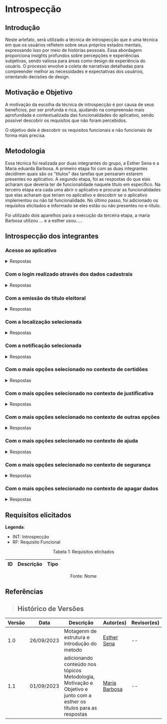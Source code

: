# Introspecção

## Introdução

Neste artefato, será utilizado a técnica de introspecção que é uma técnica em que os usuários refletem sobre seus próprios estados mentais, expressando isso por meio de histórias pessoais. Essa abordagem proporciona insights profundos sobre percepções e experiências subjetivas, sendo valiosa para áreas como design de experiência do usuário. O processo envolve a coleta de narrativas detalhadas para compreender melhor as necessidades e expectativas dos usuários, orientando decisões de design.

## Motivação e Objetivo
A motivação da escolha da técnica de introspecção é por causa de seus benefícios, por ser profunda e rica, ajudando na compreensão mais aprofundada e contextualizada das funcionalidades do aplicativo, sendo possível descobrir os requisitos que não foram percebidos.

O objetivo dele é descobrir os requisitos funcionais e não funcionais de forma mais precisa.

## Metodologia

Essa técnica foi realizada por duas integrantes do grupo, a Esther Sena e a Maria eduarda Barbosa. A primeiro etapa foi com as duas integrantes decidirem quais são os "títulos" das tarefas que pensaram estarem presentes no aplicativo. A segundo etapa, foi as respostas do que elas acharam que deveria ter de funcionalidade naquele título em específico. Na terceiro etapa era cada uma abrir o aplicativo e procurar as funcionalidades que elas acharam que teriam no aplicativo e descobrir se o aplicativo implementou ou não tal funcionalidade. No último passo, foi adicionado os requisitos elicitados e informado se eles estão ou não presentes no e-título. 

Foi utilizado dois aparelhos para a execução da terceira etapa, a maria Barbosa utilizou ... e a esther usou.....


<p style=" text-align: justify">

</p>

## Introspecção dos integrantes

### Acesso ao aplicativo

<details>
   
   <p> Tabela 1 - respostas do acesso ao aplicativo </p> 
   <summary>Respostas</summary>
   <table>
      <thead>
         <tr>
            <th>Respostas</th>
            <th>Participantes</th>
         </tr>
      </thead>
      <tbody>
           <tr>
            <td>
               Ao ter acesso ao aplicativo.
               
- Deve ser possível realizar cadastro com CPF, nome da mãe, nome do pai e senha.
- Deve ser possível realizar login com CPF/Titulo e senha.
- Deve ser possível o usuário cadastrar sua biometria. <br>
            </td>
            <td>Esther Sena</td>
         </tr>
         <tr>
            <td>
               1. O primeiro acesso do usuário no aplicativo deve ser o cadastro, com o uso de dados pessoais como senha, endereço, CPF e RG. <br>
               3. Deve ser possível o usuário cadastrar sua biometria durante o processo de cadastro. <br> 
               2. O usuário deve conseguir fazer o login preenchendo os campos de entrada como senha e CPF para acessar o aplicativo caso já tenha se cadastrado. <br> 
            </td>
            <td>Maria Eduarda Barbosa</td>
         </tr>
         </tr>
      </tbody>
   </table>
   <div style="text-align: center">
      <p> Fonte: Autoria própria, 2023.</p>
   </div>
</details>
<p style=" text-align: justify">
</p>

### Com o login realizado através dos dados cadastrais
<details>
   
   <p> Tabela 2 - respostas do com o login realizado através dos dados cadastrais </p> 
   <summary>Respostas</summary>
   <table>
      <thead>
         <tr>
            <th>Respostas</th>
            <th>Participantes</th>
         </tr>
      </thead>
      <tbody>
           <tr>
            <td>
                Ao fazer login .
               
- Devem ser apresentados os dados do titular.
- Deve ser apresentado uma opção para ir ao site.
- Deve ser apresentado uma opção para ir a noticias de fato ou fake.
- Deve ser apresentado um botão para realizar a consulta do local de votação.
- Deve ser apresentado um botão para mostrar notificações.
- Deve ser apresentado um botão para mostrar mais opções. <br>
            </td>
            <td>Esther Sena</td>
         </tr>
         <tr>
            <td>
               1. Deve ser possível o usuário vizualizar a localização da votação. <br>
               2. Deve ser possível o usuário vizualizar seu documento do título eleiroral. <br> 
               3. O usuário deve conseguir visualizar as notificações do aplicativo, que alertam sobre datas ou informações importantes. <br>
               4. O aplicativo deve possuir um forúm para a retirada de dúvidas dos usuários. <br>
               5. O usuário deve conseguir fazer alterações em seus dados cadastrais. <br>
               6. O aplicativo deve ter a opção de sair/logoff disponível para o usuário. <br>
            </td>
            <td>Maria Eduarda Barbosa</td>
         </tr>
         </tr>
      </tbody>
   </table>
   <div style="text-align: center">
      <p> Fonte: Autoria própria, 2023.</p>
   </div>
</details>
<p style=" text-align: justify">
</p>

### Com a emissão do título eleitoral
<details>
   <p> Tabela 3 - respostas do com a emissão do título eleitoral </p> 
   <summary>Respostas</summary>
   <table>
      <thead>
         <tr>
            <th>Respostas</th>
            <th>Participantes</th>
         </tr>
      </thead>
      <tbody>
           <tr>
            <td>
              Com a emissão do titulo.
               
- Deve ter Dados Pessoais.
- Deve ter Número do Título Eleitoral.
- Deve ter Zona Eleitoral e Seção.
- Deve ter Local de Votação.
- Deve ter Documentação Necessária.
- Deve ter Instruções de Votação.
- Deve ter Acesso ao e-Título.
- Deve ter Canais de Atendimento.
- Deve ter Importância do Voto. <br>
            </td>
            <td>Esther Sena</td>
         </tr>
         <tr>
            <td>
               1. Deve ser possível o usuário realizar o download do documento título eleitoral no aplicativo. <br>
               2. Deve ser possível o usuário escolher o formato do arquivo, como pdf ou doc, a ser baixado do aplicativo. <br> 
               3. O usuário deve conseguir visualizar no aplicativo todos os dados presentes em um documento de título eleitoral. <br>
               4. O aplicativo deve permitir que os usuários alterem a foto do documento do título eleitoral. <br>
            </td>
            <td>Maria Eduarda Barbosa</td>
         </tr>
         </tr>
      </tbody>
   </table>
   <div style="text-align: center">
      <p> Fonte: Autoria própria, 2023.</p>
   </div>
</details>
<p style=" text-align: justify">
</p>

### Com a localização selecionada
<details>
<p> Tabela 4 - respostas do com a localização selecionada </p> 
   <summary>Respostas</summary>
   <table>
      <thead>
         <tr>
            <th>Respostas</th>
            <th>Participantes</th>
         </tr>
      </thead>
      <tbody>
           <tr>
            <td>
              Com a localização selecionada.
               
- Deve ter Endereço Completo.
- Deve ter Número da Seção Eleitoral.
- Deve ter Mapa.
- Deve ter Zona Eleitoral.
- Deve ter Verificação de Dados. <br>
            </td>
            <td>Esther Sena</td>
         </tr>
         <tr>
            <td>
               1. Deve ser possível o usuário vizualizar o endereço da localização do local para a votação no aplicativo. <br>
               2. Deve ser possível o usuário visualizar as rotas de sua localização atual até o seu local de votação pelo aplicativo. <br> 
               3. O usuário deve conseguir escolher o local de partida. <br>
               4. O aplicativo deve permitir que o usuário altere o local de partida.<br>
            </td>
            <td>Maria Eduarda Barbosa</td>
         </tr>
         </tr>
      </tbody>
   </table>
   <div style="text-align: center">
      <p> Fonte: Autoria própria, 2023.</p>
   </div>
</details>
<p style=" text-align: justify">
</p>

### Com a notificação selecionada
<details>
<p> Tabela 5 - respostas do com a notificação selecionada </p> 
   <summary>Respostas</summary>
   <table>
      <thead>
         <tr>
            <th>Respostas</th>
            <th>Participantes</th>
         </tr>
      </thead>
      <tbody>
           <tr>
            <td>
              Com a notificação selecionada.
            
- Deve ter Notificação de Atualizações Eleitorais.
- Deve ter Lembretes de Votação.
- Deve ter Mudanças no Local de Votação.
- Deve ter Documentação Necessária.
- Deve ter Informações sobre Candidatos.
- Deve ter Comunicados Oficiais.<br>
            </td>
            <td>Esther Sena</td>
         </tr>
         <tr>
            <td>
               1. Deve ser possível o usuário vizualizar o endereço da localização do local para a votação no aplicativo. <br>
               2. Deve ser possível o usuário visualizar as rotas de sua localização atual até o seu local de votação pelo aplicativo. <br> 
               3. O usuário deve conseguir escolher o local de partida. <br>
               4. O aplicativo deve permitir que o usuário altere o local de partida.<br>
            </td>
            <td>Maria Eduarda Barbosa</td>
         </tr>
         </tr>
      </tbody>
   </table>
   <div style="text-align: center">
      <p> Fonte: Autoria própria, 2023.</p>
   </div>
</details>
<p style=" text-align: justify">
</p>

### Com o mais opções selecionado no contexto de certidões
<details>
   <summary>Respostas</summary>
   <table>
      <thead>
         <tr>
            <th>Respostas</th>
            <th>Participantes</th>
         </tr>
      </thead>
      <tbody>
           <tr>
            <td> No contexto de certidões
            
- Devem ser mostrado um botão para selecionar Quitação Eleitoral.
- Devem ser mostrado um botão para selecionar Nada Consta criminal Eleitoral.
- Devem ser mostrado um botão para selecionar Declaração de Trabalho Eleitoral.<br>
   </td>
            <td>Esther Sena</td>
         </tr>
         <tr>
            <td>1. digite aqui </td>
            <td>Maria Eduarda Barbosa</td>
         </tr>
         </tr>
      </tbody>
   </table>
   <div style="text-align: center">
      <p> Tabela 1: Respostas pergunta 1 (Fonte: Autor, 2023).</p>
   </div>
</details>
<p style=" text-align: justify">
</p>

### Com o mais opções selecionado no contexto de justificativa
<details>
   <summary>Respostas</summary>
   <table>
      <thead>
         <tr>
            <th>Respostas</th>
            <th>Participantes</th>
         </tr>
      </thead>
      <tbody>
           <tr>
            <td>No contexto de justificativa.   
               
- Devem ser mostrado um botão para selecionar Justificativa de Ausência.
- Devem ser mostrado um botão para selecionar Justificativa presencial. <br>
</td>
            <td>Esther Sena</td>
         </tr>
         <tr>
            <td>1. digite aqui </td>
            <td>Maria Eduarda Barbosa</td>
         </tr>
         </tr>
      </tbody>
   </table>
   <div style="text-align: center">
      <p> Tabela 1: Respostas pergunta 1 (Fonte: Autor, 2023).</p>
   </div>
</details>
<p style=" text-align: justify">
</p>

### Com o mais opções selecionado no contexto de outras opções
<details>
   <summary>Respostas</summary>
   <table>
      <thead>
         <tr>
            <th>Respostas</th>
            <th>Participantes</th>
         </tr>
      </thead>
      <tbody>
           <tr>
            <td> No contexto de outras opções.   
               
- Devem ser mostrado um botão para selecionar Imprimir Titulo Eleitoral.
- Devem ser mostrado um botão para selecionar Debitos eleitorais.
- Devem ser mostrado um botão para selecionar Autenticidade de documentos. <br>
  </td>
            <td>Esther Sena</td>
         </tr>
         <tr>
            <td>1. digite aqui </td>
            <td>Maria Eduarda Barbosa</td>
         </tr>
         </tr>
      </tbody>
   </table>
   <div style="text-align: center">
      <p> Tabela 1: Respostas pergunta 1 (Fonte: Autor, 2023).</p>
   </div>
</details>
<p style=" text-align: justify">
</p>

### Com o mais opções selecionado no contexto de ajuda
<details>
   <summary>Respostas</summary>
   <table>
      <thead>
         <tr>
            <th>Respostas</th>
            <th>Participantes</th>
         </tr>
      </thead>
      <tbody>
           <tr>
            <td>No contexto de ajuda.   
               
- Devem ser mostrado um botão para selecionar Perguntas e Respostas.
- Devem ser mostrado um botão para selecionar Tutorial QR Code.
- Devem ser mostrado um botão para selecionar Sobre e-Titulo.
- Devem ser mostrado um botão para selecionar Termos de Uso. <br>
</td>
            <td>Esther Sena</td>
         </tr>
         <tr>
            <td>1. digite aqui </td>
            <td>Maria Eduarda Barbosa</td>
         </tr>
         </tr>
      </tbody>
   </table>
   <div style="text-align: center">
      <p> Tabela 1: Respostas pergunta 1 (Fonte: Autor, 2023).</p>
   </div>
</details>
<p style=" text-align: justify">
</p>

### Com o mais opções selecionado no contexto de segurança
<details>
   <summary>Respostas</summary>
   <table>
      <thead>
         <tr>
            <th>Respostas</th>
            <th>Participantes</th>
         </tr>
      </thead>
      <tbody>
           <tr>
            <td>No contexto de segurança.   
               
- Devem ser mostrado um botão para selecionar Trocar de Senha.
- Devem ser mostrado um botão para selecionar Desbloquear com Biometría Digital.
- Devem ser mostrado um botão para selecionar Sair do app. <br>
</td>
            <td>Esther Sena</td>
         </tr>
         <tr>
            <td>1. digite aqui </td>
            <td>Maria Eduarda Barbosa</td>
         </tr>
         </tr>
      </tbody>
   </table>
   <div style="text-align: center">
      <p> Tabela 1: Respostas pergunta 1 (Fonte: Autor, 2023).</p>
   </div>
</details>
<p style=" text-align: justify">
</p>

### Com o mais opções selecionado no contexto de apagar dados
<details>
   <summary>Respostas</summary>
   <table>
      <thead>
         <tr>
            <th>Respostas</th>
            <th>Participantes</th>
         </tr>
      </thead>
      <tbody>
           <tr>
            <td>No contexto de apagar dados.   
               
- Devem ser mostrado um botão para selecionar Apagar Dados do e-Titulo. <br>
</td>
            <td>Esther Sena</td>
         </tr>
         <tr>
            <td>1. digite aqui </td>
            <td>Maria Eduarda Barbosa</td>
         </tr>
         </tr>
      </tbody>
   </table>
   <div style="text-align: center">
      <p> Tabela 1: Respostas pergunta 1 (Fonte: Autor, 2023).</p>
   </div>
</details>
<p style=" text-align: justify">
</p>

## Requisitos elicitados

**Legenda**:

* INT: Introspecção
* RF: Requisito Funcional

<div style="text-align: center">
<p>Tabela 1: Requisitos elicitados</p>
</div>

| ID | Descrição | Tipo |
|----|:---------:|------|


<div style="text-align: center">
<p>Fonte: Nome </p>
</div>

## Referências



> ## Histórico de Versões

| Versão | Data       | Descrição          | Autor(es)                 | Revisor(es)                      |
| ------ | ---------- | -------------------| --------------------------| -------------------------------- |
| 1.0 | 26/09/2023 | Motagenm de estrutura e introdução do metodo | [Esther Sena](https://github.com/esmsena) | -- |
| 1.1 | 01/09/2023 | adicionando conteúdo nos tópicos Metodologia, Motivação e Objetivo e junto com a esther os títulos para as respostas  | [Maria Barbosa](https://github.com/Madu01)  | -- |
